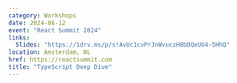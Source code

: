 ```yaml
---
category: Workshops
date: 2024-06-12
event: "React Summit 2024"
links:
  Slides: "https://1drv.ms/p/s!AvUc1cvPrJnWvuczH8bDQeUU4-5HhQ"
location: Amsterdam, NL
href: https://reactsummit.com
title: "TypeScript Deep Dive"
---
```

